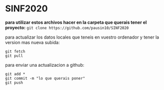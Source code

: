 # SINF2020
**para utilizar estos archivos hacer en la carpeta que querais tener el proyecto:**
```git clone https://github.com/pausin10/SINF2020```

para actualizar los datos locales que teneis en vuestro ordenador y tener la version mas nueva subida:
```
git fetch
git pull
```

para enviar una actualizacion a github:
```
git add *
git commit -m "lo que querais poner"
git push
```
